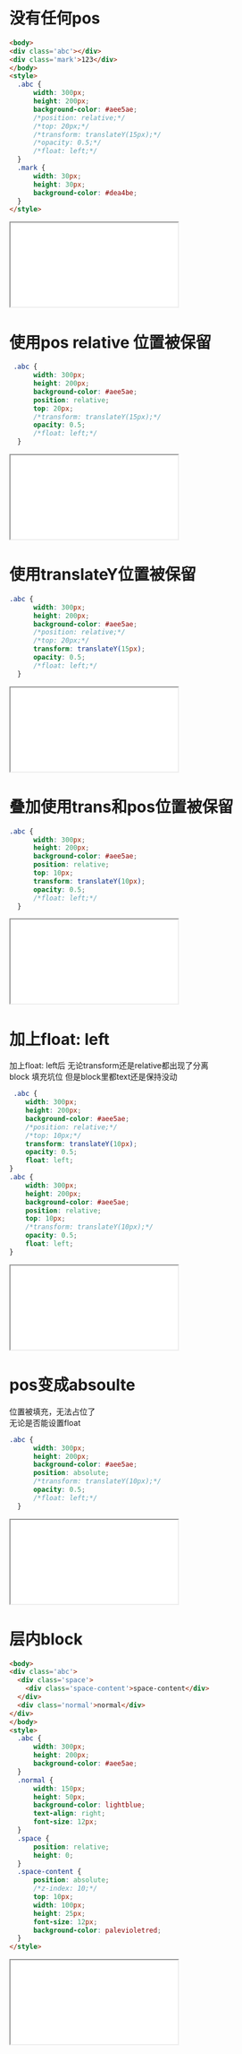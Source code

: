 # 没有任何pos

```html
<body>
<div class='abc'></div>
<div class='mark'>123</div>
</body>
<style>
  .abc {
      width: 300px;
      height: 200px;
      background-color: #aee5ae;
      /*position: relative;*/
      /*top: 20px;*/
      /*transform: translateY(15px);*/
      /*opacity: 0.5;*/
      /*float: left;*/
  }
  .mark {
      width: 30px;
      height: 30px;
      background-color: #dea4be;
  }
</style>
```

<iframe src="/public/p5demo/p5_0005.html"></iframe>

# 使用pos relative 位置被保留

```css
 .abc {
      width: 300px;
      height: 200px;
      background-color: #aee5ae;
      position: relative;
      top: 20px;
      /*transform: translateY(15px);*/
      opacity: 0.5;
      /*float: left;*/
  }

```

<iframe src="/public/p5demo/p5_0006.html"></iframe>

# 使用translateY位置被保留
```css
.abc {
      width: 300px;
      height: 200px;
      background-color: #aee5ae;
      /*position: relative;*/
      /*top: 20px;*/
      transform: translateY(15px);
      opacity: 0.5;
      /*float: left;*/
  }
```
<iframe src="/public/p5demo/p5_0006.html"></iframe>

# 叠加使用trans和pos位置被保留
```css
.abc {
      width: 300px;
      height: 200px;
      background-color: #aee5ae;
      position: relative;
      top: 10px;
      transform: translateY(10px);
      opacity: 0.5;
      /*float: left;*/
  }
```
<iframe src="/public/p5demo/p5_0006.html"></iframe>

# 加上float: left
加上float: left后 无论transform还是relative都出现了分离  
block 填充坑位
但是block里都text还是保持没动

```css
 .abc {
    width: 300px;
    height: 200px;
    background-color: #aee5ae;
    /*position: relative;*/
    /*top: 10px;*/
    transform: translateY(10px);
    opacity: 0.5;
    float: left;
}
.abc {
    width: 300px;
    height: 200px;
    background-color: #aee5ae;
    position: relative;
    top: 10px;
    /*transform: translateY(10px);*/
    opacity: 0.5;
    float: left;
}
```
<iframe src="/public/p5demo/p5_0007.html"></iframe>


# pos变成absoulte
位置被填充，无法占位了  
无论是否能设置float   
```css
.abc {
      width: 300px;
      height: 200px;
      background-color: #aee5ae;
      position: absolute;
      /*transform: translateY(10px);*/
      opacity: 0.5;
      /*float: left;*/
  }
```

<iframe src="/public/p5demo/p5_0008.html"></iframe>

# 层内block
```html
<body>
<div class='abc'>
  <div class='space'>
    <div class='space-content'>space-content</div>
  </div>
  <div class='normal'>normal</div>
</div>
</body>
<style>
  .abc {
      width: 300px;
      height: 200px;
      background-color: #aee5ae;
  }
  .normal {
      width: 150px;
      height: 50px;
      background-color: lightblue;
      text-align: right;
      font-size: 12px;
  }
  .space {
      position: relative;
      height: 0;
  }
  .space-content {
      position: absolute;
      /*z-index: 10;*/
      top: 10px;
      width: 100px;
      height: 25px;
      font-size: 12px;
      background-color: palevioletred;
  }
</style>
```

<iframe src="/public/p5demo/p5_0009.html"></iframe>
